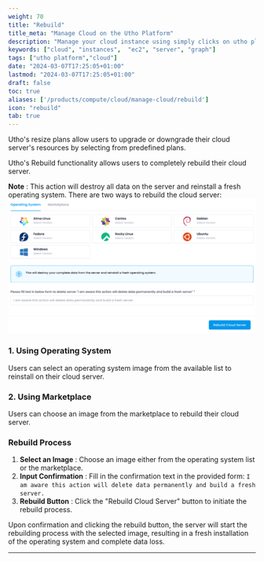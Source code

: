 ```yaml
---
weight: 70
title: "Rebuild"
title_meta: "Manage Cloud on the Utho Platform"
description: "Manage your cloud instance using simply clicks on utho platform"
keywords: ["cloud", "instances",  "ec2", "server", "graph"]
tags: ["utho platform","cloud"]
date: "2024-03-07T17:25:05+01:00"
lastmod: "2024-03-07T17:25:05+01:00"
draft: false
toc: true
aliases: ['/products/compute/cloud/manage-cloud/rebuild']
icon: "rebuild"
tab: true
---
```

Utho's resize plans allow users to upgrade or downgrade their cloud server's resources by selecting from predefined plans.

Utho's Rebuild functionality allows users to completely rebuild their cloud server.  

**Note** : This action will destroy all data on the server and reinstall a fresh operating system. There are two ways to rebuild the cloud server:![1718870521864](image/index/1718870521864.png)

### 1. Using Operating System

Users can select an operating system image from the available list to reinstall on their cloud server.

### 2. Using Marketplace

Users can choose an image from the marketplace to rebuild their cloud server.

### Rebuild Process

1. **Select an Image** : Choose an image either from the operating system list or the marketplace.
2. **Input Confirmation** : Fill in the confirmation text in the provided form:
   `I am aware this action will delete data permanently and build a fresh server.`
3. **Rebuild Button** : Click the "Rebuild Cloud Server" button to initiate the rebuild process.

Upon confirmation and clicking the rebuild button, the server will start the rebuilding process with the selected image, resulting in a fresh installation of the operating system and complete data loss.

---
